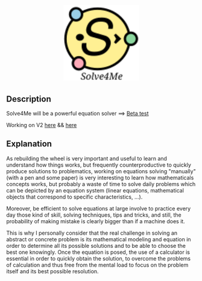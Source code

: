 <h1 align="center">
  <img src="https://raw.githubusercontent.com/SomebodyLikeEveryBody/Solve4Me/a1594a04d73b211939985aca1dd6f1413d38a4db/logo.svg" alt="Solve4Me" title="Solve4Me" height="200px">
  <br>
</h1>

## Description
Solve4Me will be a powerful equation solver
==> [Beta test](https://somebodylikeeverybody.github.io/Solve4Me/)

Working on V2 [here](https://github.com/SomebodyLikeEveryBody/Solve4MeV2) && [here](https://somebodylikeeverybody.github.io/Solve4MeV2/build/index.htm)

## Explanation

As rebuilding the wheel is very important and useful to learn and understand how things works, but frequently counterproductive to quickly produce solutions to problematics, working on equations solving "manually" (with a pen and some paper) is very interesting to learn how mathematicals concepts works, but probably a waste of time to solve daily problems which can be depicted by an equation system (linear equations, mathematical objects that correspond to specific characteristics, ...).

Moreover, be efficient to solve equations at large involve to practice every day those kind of skill, solving techniques, tips and tricks, and still, the probability of making mistake is clearly bigger than if a machine does it.

This is why I personally consider that the real challenge in solving an abstract or concrete problem is its mathematical modeling and equation in order to determine all its possible solutions and to be able to choose the best one knowingly. Once the equation is posed, the use of a calculator is essential in order to quickly obtain the solution, to overcome the problems of calculation and thus free from the mental load to focus on the problem itself and its best possible resolution.
